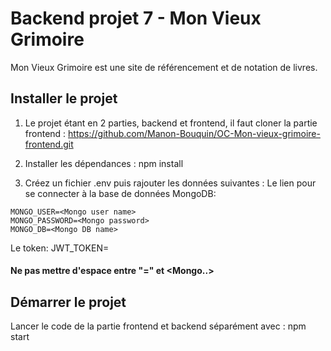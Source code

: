 # Backend projet 7 - Mon Vieux Grimoire

Mon Vieux Grimoire est une site de référencement et de notation de livres.

## Installer le projet

1. Le projet étant en 2 parties, backend et frontend, il faut cloner la partie frontend : https://github.com/Manon-Bouquin/OC-Mon-vieux-grimoire-frontend.git

3. Installer les dépendances : npm install

4. Créez un fichier .env puis rajouter les données suivantes :
Le lien pour se connecter à la base de données MongoDB:
```MONGO_URL=<Mongo url>
MONGO_USER=<Mongo user name>
MONGO_PASSWORD=<Mongo password>
MONGO_DB=<Mongo DB name>
```
Le token: JWT_TOKEN=

#### Ne pas mettre d'espace entre "=" et <Mongo..>

## Démarrer le projet
Lancer le code de la partie frontend et backend séparément avec : npm start
